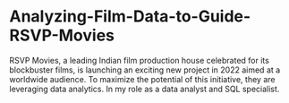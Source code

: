 # Analyzing-Film-Data-to-Guide-RSVP-Movies
RSVP Movies, a leading Indian film production house celebrated for its blockbuster films, is launching an exciting new project in 2022 aimed at a worldwide audience. To maximize the potential of this initiative, they are leveraging data analytics. In my role as a data analyst and SQL specialist.
